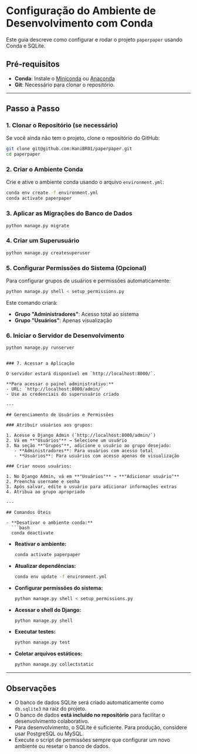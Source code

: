 # Configuração do Ambiente de Desenvolvimento com Conda

Este guia descreve como configurar e rodar o projeto `paperpaper` usando Conda e SQLite.

## Pré-requisitos

- **Conda**: Instale o [Miniconda](https://docs.conda.io/en/latest/miniconda.html) ou [Anaconda](https://www.anaconda.com/products/distribution)
- **Git**: Necessário para clonar o repositório.

---

## Passo a Passo

### 1. Clonar o Repositório (se necessário)

Se você ainda não tem o projeto, clone o repositório do GitHub:

```bash
git clone git@github.com:HaniBR01/paperpaper.git
cd paperpaper
```

### 2. Criar o Ambiente Conda

Crie e ative o ambiente conda usando o arquivo `environment.yml`:

```bash
conda env create -f environment.yml
conda activate paperpaper
```

### 3. Aplicar as Migrações do Banco de Dados

```bash
python manage.py migrate
```

### 4. Criar um Superusuário

```bash
python manage.py createsuperuser
```

### 5. Configurar Permissões do Sistema (Opcional)

Para configurar grupos de usuários e permissões automaticamente:

```bash
python manage.py shell < setup_permissions.py
```

Este comando criará:
- **Grupo "Administradores"**: Acesso total ao sistema
- **Grupo "Usuários"**: Apenas visualização

### 6. Iniciar o Servidor de Desenvolvimento

```bash
python manage.py runserver
```
```

### 7. Acessar a Aplicação

O servidor estará disponível em `http://localhost:8000/`.

**Para acessar o painel administrativo:**
- URL: `http://localhost:8000/admin/`
- Use as credenciais do superusuário criado

---

## Gerenciamento de Usuários e Permissões

### Atribuir usuários aos grupos:

1. Acesse o Django Admin (`http://localhost:8000/admin/`)
2. Vá em **"Usuários"** → Selecione um usuário
3. Na seção **"Grupos"**, adicione o usuário ao grupo desejado:
   - **Administradores**: Para usuários com acesso total
   - **Usuários**: Para usuários com acesso apenas de visualização

### Criar novos usuários:

1. No Django Admin, vá em **"Usuários"** → **"Adicionar usuário"**
2. Preencha username e senha
3. Após salvar, edite o usuário para adicionar informações extras
4. Atribua ao grupo apropriado

---

## Comandos Úteis

- **Desativar o ambiente conda:**
  ```bash
  conda deactivate
  ```

- **Reativar o ambiente:**
  ```bash
  conda activate paperpaper
  ```

- **Atualizar dependências:**
  ```bash
  conda env update -f environment.yml
  ```

- **Configurar permissões do sistema:**
  ```bash
  python manage.py shell < setup_permissions.py
  ```

- **Acessar o shell do Django:**
  ```bash
  python manage.py shell
  ```

- **Executar testes:**
  ```bash
  python manage.py test
  ```

- **Coletar arquivos estáticos:**
  ```bash
  python manage.py collectstatic
  ```

---

## Observações

- O banco de dados SQLite será criado automaticamente como `db.sqlite3` na raiz do projeto.
- O banco de dados **está incluído no repositório** para facilitar o desenvolvimento colaborativo.
- Para desenvolvimento, o SQLite é suficiente. Para produção, considere usar PostgreSQL ou MySQL.
- Execute o script de permissões sempre que configurar um novo ambiente ou resetar o banco de dados.
